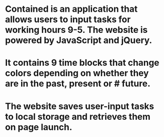 # Contained is an application that allows users to input tasks for working hours 9-5. The website is powered by JavaScript and jQuery.

# It contains 9 time blocks that change colors depending on whether they are in the past, present or # future.

# The website saves user-input tasks to local storage and retrieves them on page launch.
